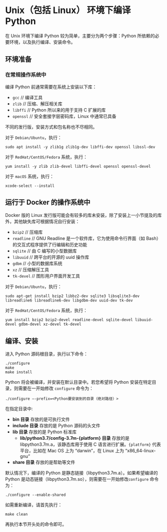 # Unix（包括 Linux） 环境下编译 Python

在 Unix 环境下编译 Python 较为简单，主要分为两个步骤：Python 所依赖的必要环境，以及执行编译、安装命令。

## 环境准备

### 在常规操作系统中

编译 Python 前通常需要在系统上安装以下库：

- `gcc` // 编译工具
- `zlib` // 压缩、解压相关库
- `libffi` // Python 所以来的用于支持 C 扩展的库
- `openssl` // 安全套接字层密码库，Linux 中通常已具备

不同的发行版，安装方式和包名称也不尽相同。

对于 `Debian/Ubuntu`，执行：

```console
sudo apt install -y zlib1g zlib1g-dev libffi-dev openssl libssl-dev
```

对于 `RedHat/CentOS/Fedora` 系统，执行：

```console
yum install -y zlib zlib-devel libffi-devel openssl openssl-devel
```

对于 `macOS` 系统，执行：

```console
xcode-select --install
```

## 运行于 Docker 的操作系统中

Docker 版的 Linux 发行版可能会有较多的库未安装，除了安装上一小节提及的库外，其他缺失库可根据情况自行安装：

- `bzip2` // 压缩库
- `readline` // GNU Readline 是一个软件库，它为使用命令行界面（如 Bash）的交互式程序提供了行编辑和历史功能
- `sqlite` // 由 C 编写的小型数据库
- `libuuid` // 跨平台的开源的 uuid 操作库
- `gdbm` // 小型的数据库系统
- `xz` // 压缩解压工具
- `tk-devel` // 图形用户界面开发工具

对于 `Debian/Ubuntu`，执行：

```console
sudo apt-get install bzip2 libbz2-dev sqlite3 libsqlite3-dev libreadline6 libreadline6-dev libgdbm-dev uuid-dev tk-dev
```

对于 `RedHat/CentOS/Fedora` 系统，执行：

```console
yum install bzip2 bzip2-devel readline-devel sqlite-devel libuuid-devel gdbm-devel xz-devel tk-devel
```

## 编译、安装

进入 Python 源码根目录，执行以下命令：

```console
./configure
make
make install
```

Python 将会被编译，并安装在默认目录中。若您希望将 Python 安装在特定目录，则需要在一开始修改 `configure` 命令为：

```console
./configure –-prefix=<Python要安装到的目录（绝对路径）>
```

在指定目录中:

- **bin 目录** 存放的是可执行文件
- **include 目录** 存放的是 Python 源码的头文件
- **lib 目录** 存放的是 Python 标准库
  - **lib/python3.7/config-3.7m-{platform} 目录** 存放的是 libpython3.7m.a，该静态库用于使用 C 语言进行扩展。`{platform}` 代表平台，比如在 Mac OS 上为 “darwin”，在 Linux 上为 “x86_64-linux-gnu”
- **share 目录** 存放的是帮助等文件

默认情况下，编译的 Python 是静态链接（libpython3.7m.a）。如果希望编译的 Python 是动态链接（libpython3.7m.so），则需要在一开始修改`configure` 命令为：

```console
./configure --enable-shared
```

如需重新编译，请首先执行：

```console
make clean
```

再执行本节开头处的命令即可。
